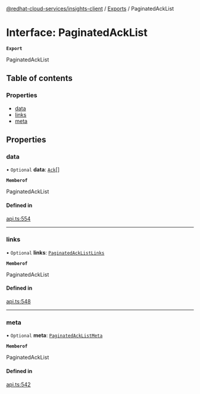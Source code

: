 [@redhat-cloud-services/insights-client](../README.md) / [Exports](../modules.md) / PaginatedAckList

# Interface: PaginatedAckList

**`Export`**

PaginatedAckList

## Table of contents

### Properties

- [data](PaginatedAckList.md#data)
- [links](PaginatedAckList.md#links)
- [meta](PaginatedAckList.md#meta)

## Properties

### data

• `Optional` **data**: [`Ack`](Ack.md)[]

**`Memberof`**

PaginatedAckList

#### Defined in

[api.ts:554](https://github.com/RedHatInsights/javascript-clients/blob/main/packages/insights/api.ts#L554)

___

### links

• `Optional` **links**: [`PaginatedAckListLinks`](PaginatedAckListLinks.md)

**`Memberof`**

PaginatedAckList

#### Defined in

[api.ts:548](https://github.com/RedHatInsights/javascript-clients/blob/main/packages/insights/api.ts#L548)

___

### meta

• `Optional` **meta**: [`PaginatedAckListMeta`](PaginatedAckListMeta.md)

**`Memberof`**

PaginatedAckList

#### Defined in

[api.ts:542](https://github.com/RedHatInsights/javascript-clients/blob/main/packages/insights/api.ts#L542)
